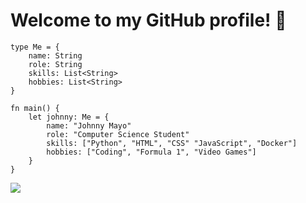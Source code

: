 # Welcome to my GitHub profile! 👋

```gleam
type Me = {
    name: String
    role: String
    skills: List<String>
    hobbies: List<String>
}

fn main() {
    let johnny: Me = {
        name: "Johnny Mayo"
        role: "Computer Science Student"
        skills: ["Python", "HTML", "CSS" "JavaScript", "Docker"]
        hobbies: ["Coding", "Formula 1", "Video Games"]
    }
}
```

![](https://github-readme-stats.vercel.app/api/top-langs/?username=johnnymayodev&theme=transparent&layout=compact&hide_border=true)

